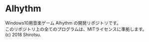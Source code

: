 # Alhythm
Windows10用音楽ゲーム Alhythm の開発リポジトリです。   
このリポジトリ上の全てのプログラムは、MITライセンスに準拠します。       
(c) 2018 Shirotsu.